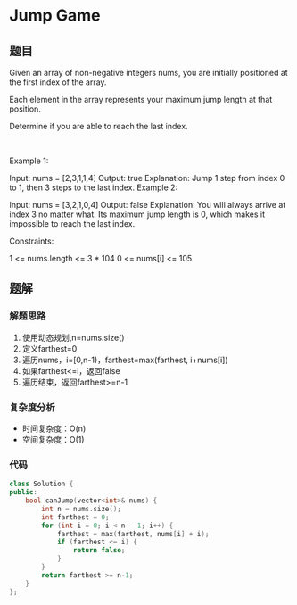 # Jump Game
## 题目
Given an array of non-negative integers nums, you are initially positioned at the first index of the array.

Each element in the array represents your maximum jump length at that position.

Determine if you are able to reach the last index.

 

Example 1:

Input: nums = [2,3,1,1,4]
Output: true
Explanation: Jump 1 step from index 0 to 1, then 3 steps to the last index.
Example 2:

Input: nums = [3,2,1,0,4]
Output: false
Explanation: You will always arrive at index 3 no matter what. Its maximum jump length is 0, which makes it impossible to reach the last index.
 

Constraints:

1 <= nums.length <= 3 * 104
0 <= nums[i] <= 105

## 题解
### 解题思路
1. 使用动态规划,n=nums.size()
2. 定义farthest=0
3. 遍历nums，i=[0,n-1)，farthest=max(farthest, i+nums[i])
4. 如果farthest<=i，返回false
5. 遍历结束，返回farthest>=n-1

### 复杂度分析
+ 时间复杂度：O(n)
+ 空间复杂度：O(1)
### 代码

```cpp
class Solution {
public:
    bool canJump(vector<int>& nums) {
        int n = nums.size();
        int farthest = 0;
        for (int i = 0; i < n - 1; i++) {
            farthest = max(farthest, nums[i] + i);
            if (farthest <= i) {
                return false;
            }
        }
        return farthest >= n-1;
    }
};